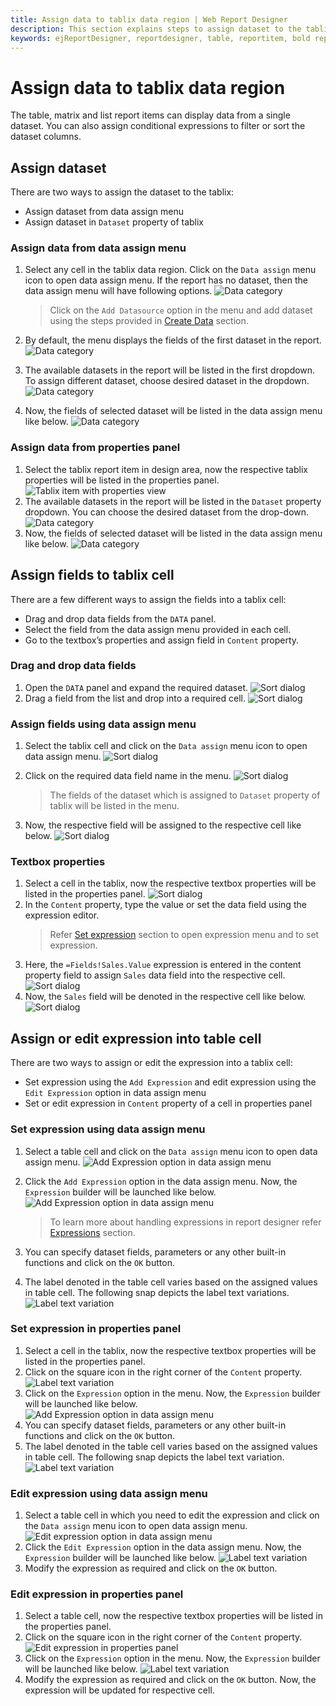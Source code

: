 ```yaml
---
title: Assign data to tablix data region | Web Report Designer
description: This section explains steps to assign dataset to the tablix data region to display data from the dataset in the tablix data region in Web Report Designer.
keywords: ejReportDesigner, reportdesigner, table, reportitem, bold reports, documentation, help, ej, user guide, demo, samples, bold reports, bold reporting
---
```


# Assign data to tablix data region

The table, matrix and list report items can display data from a single dataset. You can also assign conditional expressions to filter or sort the dataset columns.

## Assign dataset

There are two ways to assign the dataset to the tablix:

* Assign dataset from data assign menu
* Assign dataset in `Dataset` property of tablix

### Assign data from data assign menu

1. Select any cell in the tablix data region. Click on the `Data assign` menu icon to open data assign menu. If the report has no dataset, then the data assign menu will have following options.
![Data category](/static/assets/on-premise/images/report-designer/report-items/tablix/data-assign-menu-without-dataset.png)

   > Click on the `Add Datasource` option in the menu and add dataset using the steps provided in [Create Data](./../../../manage-data/dataset/create-an-embedded-dataset/) section.
2. By default, the menu displays the fields of the first dataset in the report.
![Data category](/static/assets/on-premise/images/report-designer/report-items/tablix/open-menu-to-choose-dataset.png)
3. The available datasets in the report will be listed in the first dropdown. To assign different dataset, choose desired dataset in the dropdown.
![Data category](/static/assets/on-premise/images/report-designer/report-items/tablix/dataset-drop-down-view-in-menu.png)
4. Now, the fields of selected dataset will be listed in the data assign menu like below.
![Data category](/static/assets/on-premise/images/report-designer/report-items/tablix/assign-desired-dataset-using-dropdown-in-menu.png)

### Assign data from properties panel

1. Select the tablix report item in design area, now the respective tablix properties will be listed in the properties panel.
![Tablix item with properties view](/static/assets/on-premise/images/report-designer/report-items/tablix/table-item-with-properties-view.png)
2. The available datasets in the report will be listed in the `Dataset` property dropdown. You can choose the desired dataset from the drop-down.
![Data category](/static/assets/on-premise/images/report-designer/report-items/tablix/assign-desired-dataset-using-dropdown-in-panel.png)
3. Now, the fields of selected dataset will be listed in the data assign menu like below.
![Data category](/static/assets/on-premise/images/report-designer/report-items/tablix/fields-listed-in-data-assign-menu.png)

## Assign fields to tablix cell

There are a few different ways to assign the fields into a tablix cell:

* Drag and drop data fields from the `DATA` panel.
* Select the field from the data assign menu provided in each cell.
* Go to the textbox’s properties and assign field in `Content` property.

### Drag and drop data fields

1. Open the `DATA` panel and expand the required dataset.
![Sort dialog](/static/assets/on-premise/images/report-designer/report-items/tablix/data-list-view.png)
2. Drag a field from the list and drop into a required cell.
![Sort dialog](/static/assets/on-premise/images/report-designer/report-items/tablix/drag-and-drop-field-into-cell.png)

### Assign fields using data assign menu

1. Select the tablix cell and click on the `Data assign` menu icon to open data assign menu.
![Sort dialog](/static/assets/on-premise/images/report-designer/report-items/tablix/data-assign-menu-icon.png)
2. Click on the required data field name in the menu.
![Sort dialog](/static/assets/on-premise/images/report-designer/report-items/tablix/open-data-assign-menu.png)

   > The fields of the dataset which is assigned to `Dataset` property of tablix will be listed in the menu.
3. Now, the respective field will be assigned to the respective cell like below.
![Sort dialog](/static/assets/on-premise/images/report-designer/report-items/tablix/assign-field-in-table-cell-output.png)

### Textbox properties

1. Select a cell in the tablix, now the respective textbox properties will be listed in the properties panel.
![Sort dialog](/static/assets/on-premise/images/report-designer/report-items/tablix/selected-cell-properties.png)
2. In the `Content` property, type the value or set the data field using the expression editor.
   > Refer [Set expression](./../../../compose-report/properties-panel/#set-expression) section to open expression menu and to set expression.
3. Here, the `=Fields!Sales.Value` expression is entered in the content property field to assign `Sales` data field into the respective cell.
![Sort dialog](/static/assets/on-premise/images/report-designer/report-items/tablix/enter-field-value-in-content-property.png)
4. Now, the `Sales` field will be denoted in the respective cell like below.
![Sort dialog](/static/assets/on-premise/images/report-designer/report-items/tablix/assign-field-in-content-property-output.png)

## Assign or edit expression into table cell

There are two ways to assign or edit the expression into a tablix cell:

* Set expression using the `Add Expression` and edit expression using the `Edit Expression` option in data assign menu
* Set or edit expression in `Content` property of a cell in properties panel

### Set expression using data assign menu

1. Select a table cell and click on the `Data assign` menu icon to open data assign menu.
![Add Expression option in data assign menu](/static/assets/on-premise/images/report-designer/report-items/tablix/add-expression-option-data-assign-menu.png)
2. Click the `Add Expression` option in the data assign menu. Now, the `Expression` builder will be launched like below.
![Add Expression option in data assign menu](/static/assets/on-premise/images/report-designer/report-items/tablix/expression-builder-for-add-expression-menu.png)

   > To learn more about handling expressions in report designer refer [Expressions](./../../../compose-report/expressions/) section.
3. You can specify dataset fields, parameters or any other built-in functions and click on the `OK` button.
4. The label denoted in the table cell varies based on the assigned values in table cell. The following snap depicts the label text variations.
![Label text variation](/static/assets/on-premise/images/report-designer/report-items/tablix/text-representation-in-cell.png)

### Set expression in properties panel

1. Select a cell in the tablix, now the respective textbox properties will be listed in the properties panel.
2. Click on the square icon in the right corner of the `Content` property.
![Label text variation](/static/assets/on-premise/images/report-designer/report-items/tablix/open-expression-menu-for-content-property.png)
3. Click on the `Expression` option in the menu. Now, the `Expression` builder will be launched like below.
![Add Expression option in data assign menu](/static/assets/on-premise/images/report-designer/report-items/tablix/expression-builder-for-add-expression-menu.png)
4. You can specify dataset fields, parameters or any other built-in functions and click on the `OK` button.
5. The label denoted in the table cell varies based on the assigned values in table cell. The following snap depicts the label text variation.
![Label text variation](/static/assets/on-premise/images/report-designer/report-items/tablix/text-representation-in-cell.png)

### Edit expression using data assign menu

1. Select a table cell in which you need to edit the expression and click on the `Data assign` menu icon to open data assign menu.
![Edit expression option in data assign menu](/static/assets/on-premise/images/report-designer/report-items/tablix/edit-expression-option-in-data-assign-menu.png)
2. Click the `Edit Expression` option in the data assign menu. Now, the `Expression` builder will be launched like below.
![Label text variation](/static/assets/on-premise/images/report-designer/report-items/tablix/edit-expression-in-expression-builder.png)
3. Modify the expression as required and click on the `OK` button.

### Edit expression in properties panel

1. Select a table cell, now the respective textbox properties will be listed in the properties panel.
2. Click on the square icon in the right corner of the `Content` property.
![Edit expression in properties panel](/static/assets/on-premise/images/report-designer/report-items/tablix/edit-expression-option-in-properties-panel.png)
3. Click on the `Expression` option in the menu. Now, the `Expression` builder will be launched like below.
![Label text variation](/static/assets/on-premise/images/report-designer/report-items/tablix/edit-expression-in-expression-builder.png)
4. Modify the expression as required and click on the `OK` button. Now, the expression will be updated for respective cell.